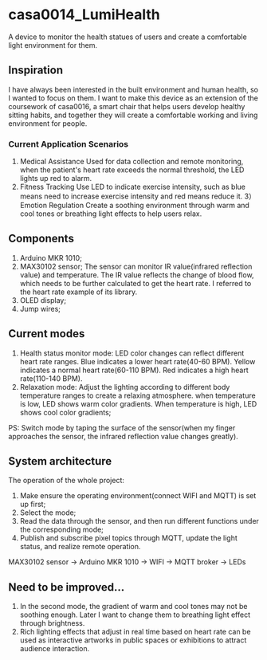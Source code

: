 # casa0014_LumiHealth
A device to monitor the health statues of users and create a comfortable light environment for them.

## Inspiration
I have always been interested in the built environment and human health, so I wanted to focus on them. I want to make this device as an extension of the coursework of casa0016, a smart chair that helps users develop healthy sitting habits, and together they will create a comfortable working and living environment for people.

### Current Application Scenarios
1) Medical Assistance
   Used for data collection and remote monitoring, when the patient's heart rate exceeds the normal threshold, the LED lights up red to alarm.
2) Fitness Tracking
   Use LED to indicate exercise intensity, such as blue means need to increase exercise intensity and red means reduce it.
3）Emotion Regulation
   Create a soothing environment through warm and cool tones or breathing light effects to help users relax.

## Components
1) Arduino MKR 1010;
2) MAX30102 sensor;
   The sensor can monitor IR value(infrared reflection value) and temperature. The IR value reflects the change of blood flow, which needs to be further calculated to get the heart rate. I referred to the heart rate example of its library.
3) OLED display;
4) Jump wires;

## Current modes
1) Health status monitor mode: LED color changes can reflect different heart rate ranges.
   Blue indicates a lower heart rate(40-60 BPM).
   Yellow indicates a normal heart rate(60-110 BPM).
   Red indicates a high heart rate(110-140 BPM).
2) Relaxation mode: Adjust the lighting according to different body temperature ranges to create a relaxing atmosphere.
   when temperature is low, LED shows warm color gradients. 
   When temperature is high, LED shows cool color gradients;
   
PS: Switch mode by taping the surface of the sensor(when my finger approaches the sensor, the infrared reflection value changes greatly).

## System architecture
The operation of the whole project:
1) Make ensure the operating environment(connect WIFI and MQTT) is set up first;
2) Select the mode;
3) Read the data through the sensor, and then run different functions under the corresponding mode;
4) Publish and subscribe pixel topics through MQTT, update the light status, and realize remote operation.

MAX30102 sensor -> Arduino MKR 1010 -> WIFI -> MQTT broker -> LEDs

## Need to be improved...
1) In the second mode, the gradient of warm and cool tones may not be soothing enough. Later I want to change them to breathing light effect through brightness.
2) Rich lighting effects that adjust in real time based on heart rate can be used as interactive artworks in public spaces or exhibitions to attract audience interaction.
